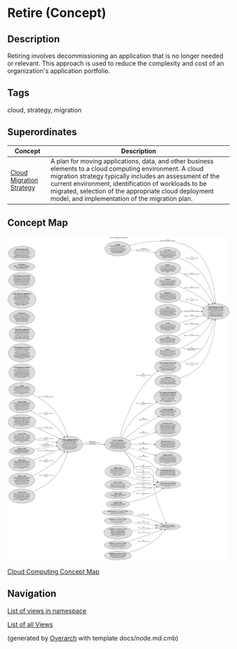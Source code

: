 
# Retire (Concept)
## Description
Retiring involves decommissioning an application that is no longer needed or relevant. This approach
          is used to reduce the complexity and cost of an organization's application portfolio.


## Tags
cloud, strategy, migration
## Superordinates
| Concept | Description |
|---|---|
| [Cloud Migration Strategy](../../software-development/cloud/cloud-migration-strategy.md)| A plan for moving applications, data, and other business elements to a cloud computing environment. A cloud migration strategy typically includes an assessment of the current environment, identification of workloads to be migrated, selection of the appropriate cloud deployment model, and implementation of the migration plan. |

## Concept Map
![Cloud Computing Concept Map](../../software-development/cloud/concept-view.png)

[Cloud Computing Concept Map](../../software-development/cloud/concept-view.md)


## Navigation
[List of views in namespace](./views-in-namespace.md)

[List of all Views](../../views.md)


(generated by [Overarch](https://github.com/soulspace-org/overarch) with template docs/node.md.cmb)
